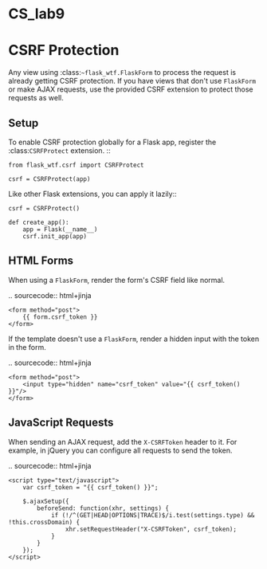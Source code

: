 # CS_lab9
CSRF Protection
===============

Any view using :class:`~flask_wtf.FlaskForm` to process the request is already
getting CSRF protection. If you have views that don't use ``FlaskForm`` or make
AJAX requests, use the provided CSRF extension to protect those requests as
well.

Setup
-----

To enable CSRF protection globally for a Flask app, register the
:class:`CSRFProtect` extension. ::

    from flask_wtf.csrf import CSRFProtect

    csrf = CSRFProtect(app)

Like other Flask extensions, you can apply it lazily::

    csrf = CSRFProtect()

    def create_app():
        app = Flask(__name__)
        csrf.init_app(app)
 HTML Forms
----------

When using a ``FlaskForm``, render the form's CSRF field like normal.

.. sourcecode:: html+jinja

    <form method="post">
        {{ form.csrf_token }}
    </form>

If the template doesn't use a ``FlaskForm``, render a hidden input with the
token in the form.

.. sourcecode:: html+jinja

    <form method="post">
        <input type="hidden" name="csrf_token" value="{{ csrf_token() }}"/>
    </form>

JavaScript Requests
-------------------

When sending an AJAX request, add the ``X-CSRFToken`` header to it.
For example, in jQuery you can configure all requests to send the token.

.. sourcecode:: html+jinja

    <script type="text/javascript">
        var csrf_token = "{{ csrf_token() }}";

        $.ajaxSetup({
            beforeSend: function(xhr, settings) {
                if (!/^(GET|HEAD|OPTIONS|TRACE)$/i.test(settings.type) && !this.crossDomain) {
                    xhr.setRequestHeader("X-CSRFToken", csrf_token);
                }
            }
        });
    </script>
